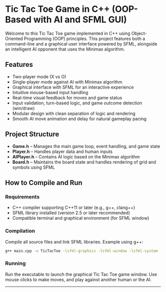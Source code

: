 # Tic Tac Toe Game in C++ (OOP-Based with AI and SFML GUI)

Welcome to this Tic Tac Toe game implemented in C++ using Object-Oriented Programming (OOP) principles. This project features both a command-line and a graphical user interface powered by SFML, alongside an intelligent AI opponent that uses the Minimax algorithm.

## Features

* Two-player mode (X vs O)
* Single-player mode against AI with Minimax algorithm
* Graphical interface with SFML for an interactive experience
* Intuitive mouse-based input handling
* Real-time visual feedback for moves and game status
* Input validation, turn-based logic, and game outcome detection (win/draw)
* Modular design with clean separation of logic and rendering
* Smooth AI move animation and delay for natural gameplay pacing

## Project Structure

* **Game.h** – Manages the main game loop, event handling, and game state
* **Player.h** – Handles player data and human inputs
* **AIPlayer.h** – Contains AI logic based on the Minimax algorithm
* **Board.h** – Maintains the board state and handles rendering of grid and symbols using SFML

## How to Compile and Run

### Requirements

* C++ compiler supporting C++11 or later (e.g., g++, clang++)
* SFML library installed (version 2.5 or later recommended)
* Compatible terminal and graphical environment (for SFML window)

### Compilation

Compile all source files and link SFML libraries. Example using g++:

```bash
g++ main.cpp -o TicTacToe -lsfml-graphics -lsfml-window -lsfml-system
```

### Running

Run the executable to launch the graphical Tic Tac Toe game window. Use mouse clicks to make moves, and play against another human or the AI.

---
